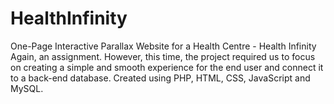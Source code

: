 # HealthInfinity
One-Page Interactive Parallax Website for a Health Centre - Health Infinity
Again, an assignment. However, this time, the project required us to focus on creating a simple and smooth experience for the end user and connect it to a back-end database. Created using PHP, HTML, CSS, JavaScript and MySQL.
